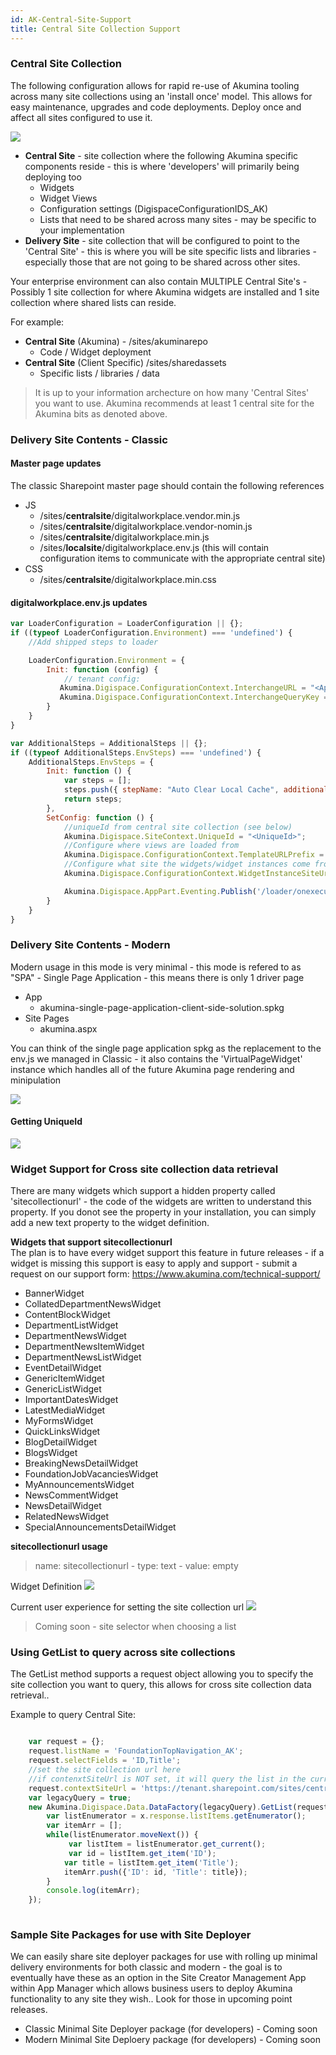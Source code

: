 ```yaml
---
id: AK-Central-Site-Support
title: Central Site Collection Support
---
```


### Central Site Collection

The following configuration allows for rapid re-use of Akumina tooling across many site collections using an 'install once' model. This allows for easy maintenance, upgrades and code deployments.  Deploy once and affect all sites configured to use it. 


![](https://akuminadownloads.blob.core.windows.net/wiki/AkuminaDev/Akumina-Central-Site-Collection-Architecture.jpg)

* **Central Site** - site collection where the following Akumina specific components reside - this is where 'developers' will primarily being deploying too
    * Widgets
    * Widget Views
    * Configuration settings (DigispaceConfigurationIDS_AK)
    * Lists that need to be shared across many sites - may be specific to your implementation
* **Delivery Site** - site collection that will be configured to point to the 'Central Site' - this is where you will be site specific lists and libraries - especially those that are not going to be shared across other sites.

Your enterprise environment can also contain MULTIPLE Central Site's - Possibly 1 site collection for where Akumina widgets are installed and 1 site collection where shared lists can reside.  

For example:
* **Central Site** (Akumina) - /sites/akuminarepo
    * Code / Widget deployment  
* **Central Site** (Client Specific) /sites/sharedassets
    * Specific lists / libraries / data

> It is up to your information archecture on how many 'Central Sites' you want to use. Akumina recommends at least 1 central site for the Akumina bits as denoted above.

### Delivery Site Contents - Classic

#### Master page updates
The classic Sharepoint master page should contain the following references

* JS
    * /sites/**centralsite**/digitalworkplace.vendor.min.js
    * /sites/**centralsite**/digitalworkplace.vendor-nomin.js
    * /sites/**centralsite**/digitalworkplace.min.js
    * /sites/**localsite**/digitalworkplace.env.js (this will contain configuration items to communicate with the appropriate central site)
* CSS
    * /sites/**centralsite**/digitalworkplace.min.css


#### digitalworkplace.env.js updates
````js
var LoaderConfiguration = LoaderConfiguration || {};
if ((typeof LoaderConfiguration.Environment) === 'undefined') {
    //Add shipped steps to loader

    LoaderConfiguration.Environment = {
        Init: function (config) {
            // tenant config:
           Akumina.Digispace.ConfigurationContext.InterchangeURL = "<AppManagerUrl>";
           Akumina.Digispace.ConfigurationContext.InterchangeQueryKey = "<AppManagerQueryKey>";
        }
    }
}

var AdditionalSteps = AdditionalSteps || {};
if ((typeof AdditionalSteps.EnvSteps) === 'undefined') {
    AdditionalSteps.EnvSteps = {
        Init: function () {
            var steps = [];
            steps.push({ stepName: "Auto Clear Local Cache", additionalSteps: [{ name: "Custom SetConfig", callback: AdditionalSteps.EnvSteps.SetConfig }] });
            return steps;
        },
        SetConfig: function () { 
            //uniqueId from central site collection (see below)
            Akumina.Digispace.SiteContext.UniqueId = "<UniqueId>"; 
            //Configure where views are loaded from
            Akumina.Digispace.ConfigurationContext.TemplateURLPrefix = "<Central Site CollectionUrl>"; //can be CDN as well
            //Configure what site the widgets/widget instances come from
            Akumina.Digispace.ConfigurationContext.WidgetInstanceSiteUrl = "<Central Site CollectionUrl>";

            Akumina.Digispace.AppPart.Eventing.Publish('/loader/onexecuted/');
        }
    }
}

````

### Delivery Site Contents - Modern
Modern usage in this mode is very minimal - this mode is refered to as "SPA" - Single Page Application - this means there is only 1 driver page

* App
   * akumina-single-page-application-client-side-solution.spkg
* Site Pages
   * akumina.aspx 

You can think of the single page application spkg as the replacement to the env.js we managed in Classic - it also contains the 'VirtualPageWidget' instance which handles all of the future Akumina page rendering and minipulation

![](https://akuminadownloads.blob.core.windows.net/wiki/AkuminaDev/Modern-SPA.PNG)


#### Getting UniqueId

![](https://akuminadownloads.blob.core.windows.net/wiki/AkuminaDev/GlobalSettings-UniqueId.PNG)


### Widget Support for Cross site collection data retrieval

There are many widgets which support a hidden property called 'sitecollectionurl' - the code of the widgets are written to understand this property.  If you donot see the property in your installation, you can simply add a new text property to the widget definition.

**Widgets that support sitecollectionurl**  
The plan is to have every widget support this feature in future releases - if a widget is missing this support is easy to apply and support - submit a request on our support form: <https://www.akumina.com/technical-support/>
* BannerWidget
* CollatedDepartmentNewsWidget
* ContentBlockWidget
* DepartmentListWidget
* DepartmentNewsWidget
* DepartmentNewsItemWidget
* DepartmentNewsListWidget
* EventDetailWidget
* GenericItemWidget
* GenericListWidget
* ImportantDatesWidget
* LatestMediaWidget
* MyFormsWidget
* QuickLinksWidget
* BlogDetailWidget
* BlogsWidget
* BreakingNewsDetailWidget
* FoundationJobVacanciesWidget
* MyAnnouncementsWidget
* NewsCommentWidget
* NewsDetailWidget
* RelatedNewsWidget
* SpecialAnnouncementsDetailWidget

**sitecollectionurl usage**  
> name: sitecollectionurl - type: text - value: empty

Widget Definition
![](https://akuminadownloads.blob.core.windows.net/wiki/AkuminaDev/SiteCollectionUrl-AppManager.PNG)

Current user experience for setting the site collection url
![](https://akuminadownloads.blob.core.windows.net/wiki/AkuminaDev/SiteCollectionUrl-WidgetManager.PNG)

> Coming soon - site selector when choosing a list

### Using GetList to query across site collections

The GetList method supports a request object allowing you to specify the site collection you want to query, this allows for cross site collection data retrieval.. 

Example to query Central Site:

````js

    var request = {};
    request.listName = 'FoundationTopNavigation_AK';
    request.selectFields = 'ID,Title';
    //set the site collection url here
    //if contenxtSiteUrl is NOT set, it will query the list in the current site that the widget is rendering in
    request.contextSiteUrl = 'https://tenant.sharepoint.com/sites/centralsite'
    var legacyQuery = true;
    new Akumina.Digispace.Data.DataFactory(legacyQuery).GetList(request).then(function(x) {
        var listEnumerator = x.response.listItems.getEnumerator();
        var itemArr = [];
        while(listEnumerator.moveNext()) {
             var listItem = listEnumerator.get_current();
             var id = listItem.get_item('ID');
            var title = listItem.get_item('Title');
            itemArr.push({'ID': id, 'Title': title});
        }
        console.log(itemArr);
    });
    
````
### Sample Site Packages for use with Site Deployer
We can easily share site deployer packages for use with rolling up minimal delivery environments for both classic and modern - the goal is to eventually have these as an option in the Site Creator Management App within App Manager which allows business users to deploy Akumina functionality to any site they wish..  Look for those in upcoming point releases.

* Classic Minimal Site Deployer package (for developers) - Coming soon
* Modern Minimal Site Deploery package (for developers) - Coming soon


